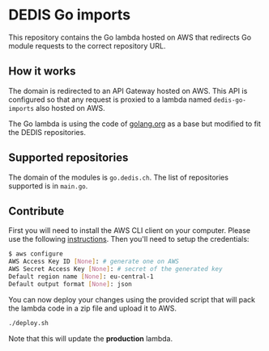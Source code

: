# DEDIS Go imports

This repository contains the Go lambda hosted on AWS that redirects Go module
requests to the correct repository URL.

## How it works

The domain is redirected to an API Gateway hosted on AWS. This API is configured
so that any request is proxied to a lambda named `dedis-go-imports` also hosted
on AWS.

The Go lambda is using the code of [golang.org](https://github.com/golang/website/blob/master/cmd/golangorg/x.go)
as a base but modified to fit the DEDIS repositories.

## Supported repositories

The domain of the modules is `go.dedis.ch`. The list of repositories supported is in
`main.go`.

## Contribute

First you will need to install the AWS CLI client on your computer. Please use the
following [instructions](https://docs.aws.amazon.com/cli/latest/userguide/cli-chap-install.html).
Then you'll need to setup the credentials:

```bash
$ aws configure
AWS Access Key ID [None]: # generate one on AWS
AWS Secret Access Key [None]: # secret of the generated key
Default region name [None]: eu-central-1
Default output format [None]: json
```

You can now deploy your changes using the provided script that will pack the
lambda code in a zip file and upload it to AWS.

```bash
./deploy.sh
```

Note that this will update the **production** lambda.
